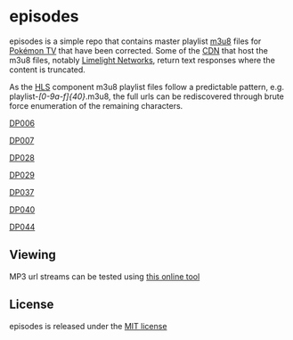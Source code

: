 # episodes

episodes is a simple repo that contains master playlist [m3u8][1] files for
[Pokémon TV][2] that have been corrected. Some of the [CDN][3] that host the
m3u8 files, notably [Limelight Networks][4], return text responses where the
content is truncated.

As the [HLS][5] component m3u8 playlist files follow a predictable pattern,
e.g. playlist-_[0-9a-f]{40}_.m3u8, the full urls can be rediscovered through
brute force enumeration of the remaining characters.

[DP006][6]

[DP007][7]

[DP028][8]

[DP029][9]

[DP037][10]

[DP040][11]

[DP044][12]

## Viewing

MP3 url streams can be tested using [this online tool][13]

## License

episodes is released under the [MIT license][14]

  [1]: https://en.wikipedia.org/wiki/M3U
  [2]: https://www.pokemon.com/uk/pokemon-episodes/
  [3]: https://en.wikipedia.org/wiki/Content_delivery_network
  [4]: https://www.limelight.com/
  [5]: https://en.wikipedia.org/wiki/HTTP_Live_Streaming
  [6]: https://github.com/pkmntv/episodes/tree/master/DP006
  [7]: https://github.com/pkmntv/episodes/tree/master/DP007
  [8]: https://github.com/pkmntv/episodes/tree/master/DP028
  [9]: https://github.com/pkmntv/episodes/tree/master/DP029
  [10]: https://github.com/pkmntv/episodes/tree/master/DP037
  [11]: https://github.com/pkmntv/episodes/tree/master/DP040
  [12]: https://github.com/pkmntv/episodes/tree/master/DP044
  [13]: http://player.streamingtvguides.com/
  [14]: https://opensource.org/licenses/MIT